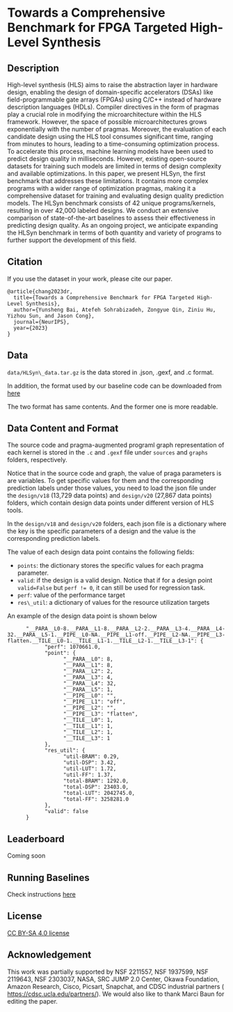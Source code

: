# Towards a Comprehensive Benchmark for FPGA Targeted High-Level Synthesis

## Description

High-level synthesis (HLS) aims to raise the abstraction layer in hardware design, enabling the design of domain-specific accelerators (DSAs) like field-programmable gate arrays (FPGAs) using C/C++ instead of hardware description languages (HDLs). Compiler directives in the form of pragmas play a crucial role in modifying the microarchitecture within the HLS framework. However, the space of possible microarchitectures grows exponentially with the number of pragmas. Moreover, the evaluation of each candidate design using the HLS tool consumes significant time, ranging from minutes to hours, leading to a time-consuming optimization process. To accelerate this process, machine learning models have been used to predict design quality in milliseconds. However, existing open-source datasets for training such models are limited in terms of design complexity and available optimizations. In this paper, we present HLSyn, the first benchmark that addresses these limitations. It contains more complex programs with a wider range of optimization pragmas, making it a comprehensive dataset for training and evaluating design quality prediction models. The HLSyn benchmark consists of 42 unique programs/kernels, resulting in over 42,000 labeled designs. We conduct an extensive comparison of state-of-the-art baselines to assess their effectiveness in predicting design quality. As an ongoing project, we anticipate expanding the HLSyn benchmark in terms of both quantity and variety of programs to further support the development of this field.

## Citation

If you use the dataset in your work, please cite our paper.
```
@article{chang2023dr,
  title={Towards a Comprehensive Benchmark for FPGA Targeted High-Level Synthesis},
  author={Yunsheng Bai, Atefeh Sohrabizadeh, Zongyue Qin, Ziniu Hu, Yizhou Sun, and Jason Cong},
  journal={NeurIPS},
  year={2023}
}
```

## Data

`data/HLSyn\_data.tar.gz` is the data stored in .json, .gexf, and .c format.

In addition, the format used by our baseline code can be downloaded from [here](https://zenodo.org/records/8034115) 

The two format has same contents. And the former one is more readable.

## Data Content and Format

The source code and pragma-augmented programl graph representation of each kernel is stored in the `.c` and `.gexf` file under `sources` and `graphs` folders, respectively. 

Notice that in the source code and graph, the value of praga parameters is are variables. To get specific values for them and the corresponding prediction labels under those values, you need to load the json file under the `design/v18` (13,729 data points) and `design/v20` (27,867 data points) folders, which contain design data points under different version of HLS tools. 

In the `design/v18` and `design/v20` folders, each json file is a dictionary where the key is the specific parameters of a design and the value is the corresponding prediction labels. 

The value of each design data point contains the following fields:

- `points`: the dictionary stores the specific values for each pragma parameter.
- `valid`: if the design is a valid design. Notice that if for a design point `valid=False` but `perf != 0`, it can still be used for regression task.
- `perf`: value of the performance target
- `res\_util`: a dictionary of values for the resource utilization targets

An example of the design data point is shown below

```
      "__PARA__L0-8.__PARA__L1-8.__PARA__L2-2.__PARA__L3-4.__PARA__L4-32.__PARA__L5-1.__PIPE__L0-NA.__PIPE__L1-off.__PIPE__L2-NA.__PIPE__L3-flatten.__TILE__L0-1.__TILE__L1-1.__TILE__L2-1.__TILE__L3-1": {
            "perf": 1070661.0,
            "point": {
                  "__PARA__L0": 8,
                  "__PARA__L1": 8,
                  "__PARA__L2": 2,
                  "__PARA__L3": 4,
                  "__PARA__L4": 32,
                  "__PARA__L5": 1,
                  "__PIPE__L0": "",
                  "__PIPE__L1": "off",
                  "__PIPE__L2": "",
                  "__PIPE__L3": "flatten",
                  "__TILE__L0": 1,
                  "__TILE__L1": 1,
                  "__TILE__L2": 1,
                  "__TILE__L3": 1
            },
            "res_util": {
                  "util-BRAM": 0.29,
                  "util-DSP": 3.42,
                  "util-LUT": 1.72,
                  "util-FF": 1.37,
                  "total-BRAM": 1292.0,
                  "total-DSP": 23403.0,
                  "total-LUT": 2042745.0,
                  "total-FF": 3258281.0
            },
            "valid": false
      }
```


## Leaderboard

Coming soon


## Running Baselines

Check instructions [here](https://github.com/ZongyueQin/HLSyn/tree/main/baselines) 

## License

[CC BY-SA 4.0 license](https://creativecommons.org/licenses/by-sa/4.0/legalcode)

## Acknowledgement

This work was partially supported by NSF 2211557, NSF 1937599, NSF 2119643, NSF 2303037, NASA, SRC JUMP 2.0 Center, Okawa Foundation, Amazon Research, Cisco, Picsart, Snapchat, and CDSC industrial partners ( https://cdsc.ucla.edu/partners/). We would also like to thank Marci Baun for editing the paper.
